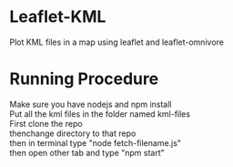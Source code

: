 # Leaflet-KML
Plot KML files in a map using leaflet and leaflet-omnivore

# Running Procedure
Make sure you have nodejs and npm install <br />
Put all the kml files in the folder named kml-files<br />
First clone the repo<br />thenchange directory to that repo<br />then in terminal type "node fetch-filename.js"<br />then open other tab and type "npm start"
